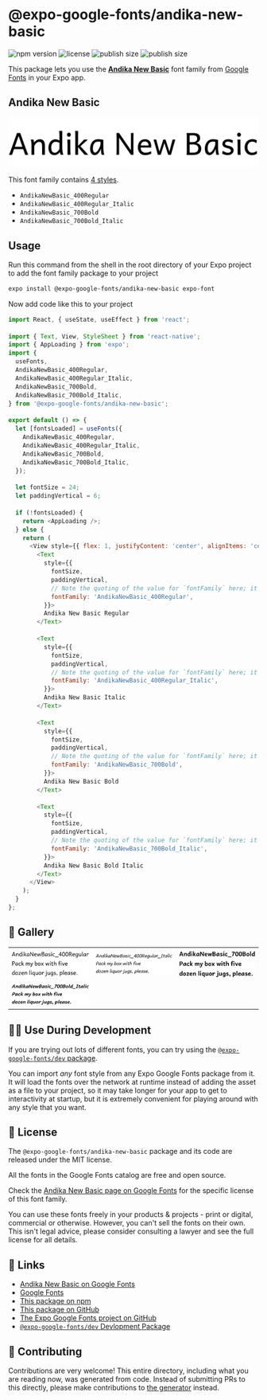 # @expo-google-fonts/andika-new-basic

![npm version](https://flat.badgen.net/npm/v/@expo-google-fonts/andika-new-basic)
![license](https://flat.badgen.net/github/license/expo/google-fonts)
![publish size](https://flat.badgen.net/packagephobia/install/@expo-google-fonts/andika-new-basic)
![publish size](https://flat.badgen.net/packagephobia/publish/@expo-google-fonts/andika-new-basic)

This package lets you use the [**Andika New Basic**](https://fonts.google.com/specimen/Andika+New+Basic) font family from [Google Fonts](https://fonts.google.com/) in your Expo app.

## Andika New Basic

![Andika New Basic](./font-family.png)

This font family contains [4 styles](#-gallery).

- `AndikaNewBasic_400Regular`
- `AndikaNewBasic_400Regular_Italic`
- `AndikaNewBasic_700Bold`
- `AndikaNewBasic_700Bold_Italic`

## Usage

Run this command from the shell in the root directory of your Expo project to add the font family package to your project
```sh
expo install @expo-google-fonts/andika-new-basic expo-font
```

Now add code like this to your project
```js
import React, { useState, useEffect } from 'react';

import { Text, View, StyleSheet } from 'react-native';
import { AppLoading } from 'expo';
import {
  useFonts,
  AndikaNewBasic_400Regular,
  AndikaNewBasic_400Regular_Italic,
  AndikaNewBasic_700Bold,
  AndikaNewBasic_700Bold_Italic,
} from '@expo-google-fonts/andika-new-basic';

export default () => {
  let [fontsLoaded] = useFonts({
    AndikaNewBasic_400Regular,
    AndikaNewBasic_400Regular_Italic,
    AndikaNewBasic_700Bold,
    AndikaNewBasic_700Bold_Italic,
  });

  let fontSize = 24;
  let paddingVertical = 6;

  if (!fontsLoaded) {
    return <AppLoading />;
  } else {
    return (
      <View style={{ flex: 1, justifyContent: 'center', alignItems: 'center' }}>
        <Text
          style={{
            fontSize,
            paddingVertical,
            // Note the quoting of the value for `fontFamily` here; it expects a string!
            fontFamily: 'AndikaNewBasic_400Regular',
          }}>
          Andika New Basic Regular
        </Text>

        <Text
          style={{
            fontSize,
            paddingVertical,
            // Note the quoting of the value for `fontFamily` here; it expects a string!
            fontFamily: 'AndikaNewBasic_400Regular_Italic',
          }}>
          Andika New Basic Italic
        </Text>

        <Text
          style={{
            fontSize,
            paddingVertical,
            // Note the quoting of the value for `fontFamily` here; it expects a string!
            fontFamily: 'AndikaNewBasic_700Bold',
          }}>
          Andika New Basic Bold
        </Text>

        <Text
          style={{
            fontSize,
            paddingVertical,
            // Note the quoting of the value for `fontFamily` here; it expects a string!
            fontFamily: 'AndikaNewBasic_700Bold_Italic',
          }}>
          Andika New Basic Bold Italic
        </Text>
      </View>
    );
  }
};

```

## 🔡 Gallery


||||
|-|-|-|
|![AndikaNewBasic_400Regular](./AndikaNewBasic_400Regular.ttf.png)|![AndikaNewBasic_400Regular_Italic](./AndikaNewBasic_400Regular_Italic.ttf.png)|![AndikaNewBasic_700Bold](./AndikaNewBasic_700Bold.ttf.png)||
|![AndikaNewBasic_700Bold_Italic](./AndikaNewBasic_700Bold_Italic.ttf.png)||||


## 👩‍💻 Use During Development

If you are trying out lots of different fonts, you can try using the [`@expo-google-fonts/dev` package](https://github.com/expo/google-fonts/tree/master/font-packages/dev#readme).

You can import *any* font style from any Expo Google Fonts package from it. It will load the fonts
over the network at runtime instead of adding the asset as a file to your project, so it may take longer
for your app to get to interactivity at startup, but it is extremely convenient
for playing around with any style that you want.

## 📖 License

The `@expo-google-fonts/andika-new-basic` package and its code are released under the MIT license.

All the fonts in the Google Fonts catalog are free and open source.

Check the [Andika New Basic page on Google Fonts](https://fonts.google.com/specimen/Andika+New+Basic) for the specific license of this font family.

You can use these fonts freely in your products & projects - print or digital, commercial or otherwise. However, you can't sell the fonts on their own. This isn't legal advice, please consider consulting a lawyer and see the full license for all details.

## 🔗 Links

- [Andika New Basic on Google Fonts](https://fonts.google.com/specimen/Andika+New+Basic)
- [Google Fonts](https://fonts.google.com/)
- [This package on npm](https://www.npmjs.com/package/@expo-google-fonts/andika-new-basic)
- [This package on GitHub](https://github.com/expo/google-fonts/tree/master/font-packages/andika-new-basic)
- [The Expo Google Fonts project on GitHub](https://github.com/expo/google-fonts)
- [`@expo-google-fonts/dev` Devlopment Package](https://github.com/expo/google-fonts/tree/master/font-packages/dev)

## 🤝 Contributing

Contributions are very welcome! This entire directory, including what you are reading now, was generated from code. Instead of submitting PRs to this directly, please make contributions to [the generator](https://github.com/expo/google-fonts/tree/master/packages/generator) instead.
